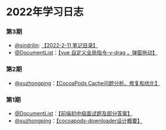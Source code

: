 # 2022年学习日志
### 第3期
* [@sindrilin](https://github.com/sindrilin): [【2022-2-11 笔记目录】](https://github.com/sindrilin/studyNotes/blob/master/2022-2-11.md)
* [@DocumentList](https://github.com/DocumentList)：[【vue 自定义全局指令-v-drag ，弹窗拖动】](https://blog.csdn.net/qq_40259123/article/details/122881986?spm=1001.2014.3001.5502)
### 第2期
* [@xuzhongping](https://github.com/xuzhongping)：[【CocoaPods Cache问题分析、修复和优化】](https://mp.weixin.qq.com/s/HFfzNICcOlx9uPqPOyTmHg)

### 第1期
* [@DocumentList](https://github.com/DocumentList)：[【前端初中级面试题及部分答案】](https://blog.csdn.net/qq_40259123/article/details/122495826?spm=1001.2014.3001.5502)
* [@xuzhongping](https://github.com/xuzhongping)：[【cocoapods-downloader设计概要】](https://mp.weixin.qq.com/s/J10EbVTAb_u_yDCThxFJYg)
